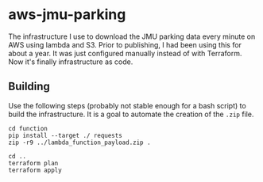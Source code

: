 # aws-jmu-parking

The infrastructure I use to download the JMU parking data every minute on AWS using lambda and S3.
Prior to publishing, I had been using this for about a year. It was just configured manually
instead of with Terraform. Now it's finally infrastructure as code.

## Building

Use the following steps (probably not stable enough for a bash script) to build the infrastructure.
It is a goal to automate the creation of the `.zip` file.

```
cd function
pip install --target ./ requests
zip -r9 ../lambda_function_payload.zip .

cd ..
terraform plan
terraform apply
```
